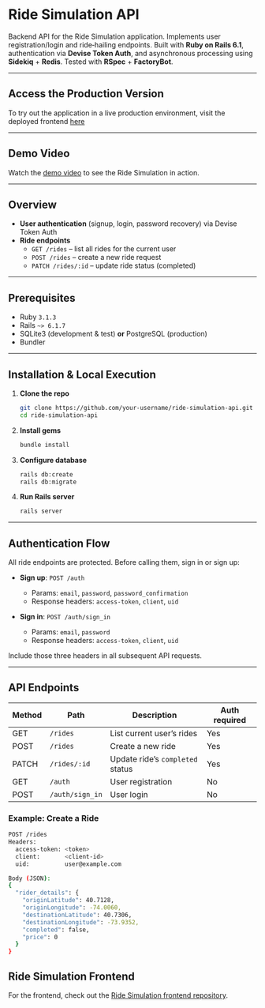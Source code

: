 # Ride Simulation API

Backend API for the Ride Simulation application. Implements user registration/login and ride‑hailing endpoints. Built with **Ruby on Rails 6.1**, authentication via **Devise Token Auth**, and asynchronous processing using **Sidekiq** + **Redis**. Tested with **RSpec** + **FactoryBot**.

---

## Access the Production Version

To try out the application in a live production environment, visit the deployed frontend [here](https://ride-simulation-fr.onrender.com)

---

## Demo Video

Watch the [demo video](https://www.youtube.com/shorts/YAybenB7RCQ) to see the Ride Simulation in action.

---

## Overview

- **User authentication** (signup, login, password recovery) via Devise Token Auth
- **Ride endpoints**
    - `GET /rides` – list all rides for the current user
    - `POST /rides` – create a new ride request
    - `PATCH /rides/:id` – update ride status (completed)

---

## Prerequisites

- Ruby `3.1.3`
- Rails `~> 6.1.7`
- SQLite3 (development & test) **or** PostgreSQL (production)
- Bundler

---

## Installation & Local Execution

1. **Clone the repo**

    ```bash
    git clone https://github.com/your-username/ride-simulation-api.git
    cd ride-simulation-api
    ```

2. **Install gems**

    ```bash
    bundle install
    ```

3. **Configure database**

    ```bash
    rails db:create
    rails db:migrate
    ```

4. **Run Rails server**

    ```bash
    rails server
    ```

---

## Authentication Flow

All ride endpoints are protected. Before calling them, sign in or sign up:

- **Sign up**: `POST /auth`
    - Params: `email`, `password`, `password_confirmation`
    - Response headers: `access-token`, `client`, `uid`

- **Sign in**: `POST /auth/sign_in`
    - Params: `email`, `password`
    - Response headers: `access-token`, `client`, `uid`

Include those three headers in all subsequent API requests.

---

## API Endpoints

| Method | Path         | Description                         | Auth required |
| ------ | ------------ | ----------------------------------- | ------------- |
| GET    | `/rides`     | List current user’s rides           | Yes           |
| POST   | `/rides`     | Create a new ride                   | Yes           |
| PATCH  | `/rides/:id` | Update ride’s `completed` status    | Yes           |
| GET    | `/auth`      | User registration                   | No            |
| POST   | `/auth/sign_in` | User login                       | No            |

### Example: Create a Ride

```bash
POST /rides
Headers:
  access-token: <token>
  client:       <client-id>
  uid:          user@example.com

Body (JSON):
{
  "rider_details": {
    "originLatitude": 40.7128,
    "originLongitude": -74.0060,
    "destinationLatitude": 40.7306,
    "destinationLongitude": -73.9352,
    "completed": false,
    "price": 0
  }
}
```

## Ride Simulation Frontend

For the frontend, check out the [Ride Simulation frontend repository](https://github.com/afonsocadu/ride-simulation-fr).
